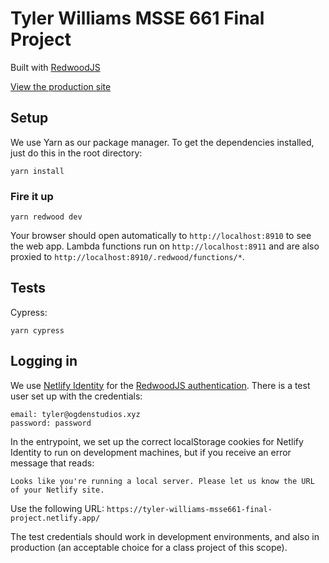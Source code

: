 # Tyler Williams MSSE 661 Final Project

Built with [RedwoodJS](https://redwoodjs.com)

[View the production site](https://tyler-williams-msse661-final-project.netlify.app/)

## Setup

We use Yarn as our package manager. To get the dependencies installed, just do this in the root directory:

```terminal
yarn install
```

### Fire it up

```terminal
yarn redwood dev
```

Your browser should open automatically to `http://localhost:8910` to see the web app. Lambda functions run on `http://localhost:8911` and are also proxied to `http://localhost:8910/.redwood/functions/*`.

## Tests

Cypress:

```
yarn cypress
```

## Logging in

We use [Netlify Identity](https://docs.netlify.com/visitor-access/identity/) for the [RedwoodJS authentication](https://redwoodjs.com/docs/authentication). There is a test user set up with the credentials:

```
email: tyler@ogdenstudios.xyz
password: password
```

In the entrypoint, we set up the correct localStorage cookies for Netlify Identity to run on development machines, but if you receive an error message that reads:

```
Looks like you're running a local server. Please let us know the URL of your Netlify site.
```

Use the following URL: `https://tyler-williams-msse661-final-project.netlify.app/`

The test credentials should work in development environments, and also in production (an acceptable choice for a class project of this scope).
